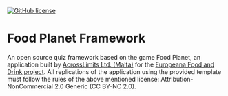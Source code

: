 [![GitHub license](https://upload.wikimedia.org/wikipedia/commons/thumb/9/99/Cc-by-nc_icon.svg/88px-Cc-by-nc_icon.svg.png)](https://creativecommons.org/licenses/by-nc/2.0/)

# Food Planet Framework
An open source quiz framework based on the game Food Planet, an application built by [AcrossLimits Ltd. (Malta)](http://acrosslimits.com/) for the [Europeana Food and Drink project](http://foodanddrinkeurope.eu/). All replications of the application using the provided template must follow the rules of the above mentioned license: Attribution-NonCommercial 2.0 Generic (CC BY-NC 2.0).
